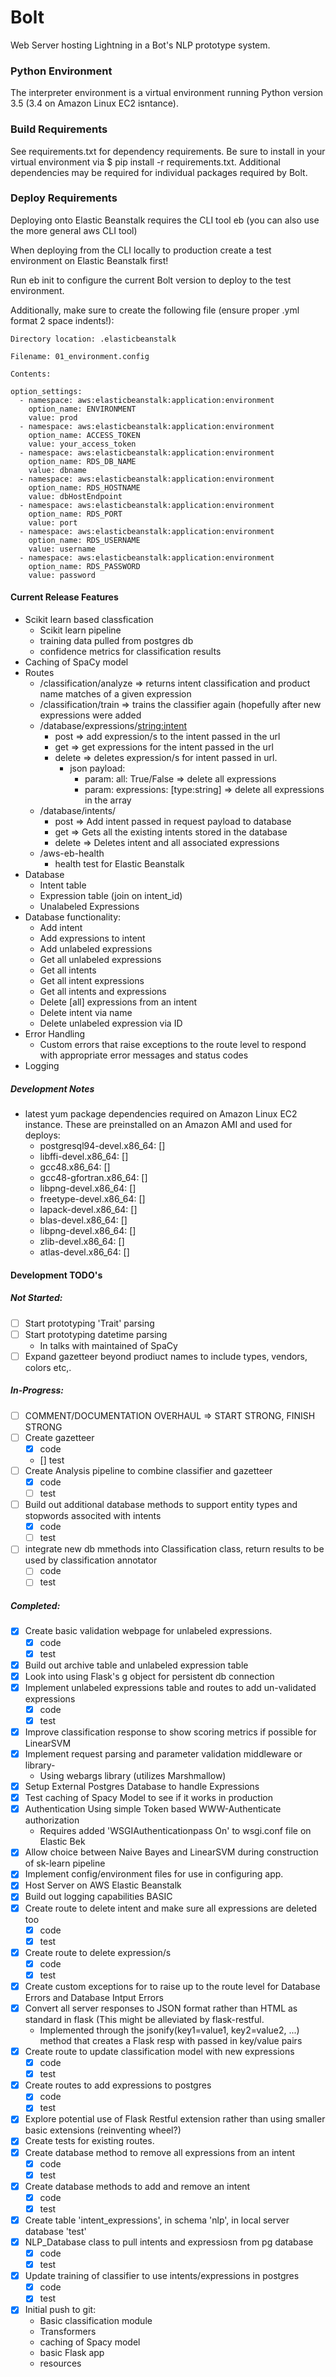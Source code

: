 # Bolt
Web Server hosting Lightning in a Bot's NLP prototype system.

### Python Environment
The interpreter environment is a virtual environment running Python version 3.5 (3.4 on Amazon Linux EC2 isntance).

### Build Requirements
See requirements.txt for dependency requirements. 
Be sure to install in your virtual environment via $ pip install -r requirements.txt.
Additional dependencies may be required for individual packages required by Bolt.

### Deploy Requirements
Deploying onto Elastic Beanstalk requires the CLI tool eb (you can also use the more general aws CLI tool)

When deploying from the CLI locally to production create a test environment on Elastic Beanstalk first! 

Run eb init to configure the current Bolt version to deploy to the test environment.

Additionally, make sure to create the following file (ensure proper .yml format 2 space indents!):

	Directory location: .elasticbeanstalk
	
	Filename: 01_environment.config
	
	Contents:
	
	option_settings:
  	  - namespace: aws:elasticbeanstalk:application:environment
        option_name: ENVIRONMENT
        value: prod
      - namespace: aws:elasticbeanstalk:application:environment
        option_name: ACCESS_TOKEN
        value: your_access_token
      - namespace: aws:elasticbeanstalk:application:environment
        option_name: RDS_DB_NAME
        value: dbname
      - namespace: aws:elasticbeanstalk:application:environment
        option_name: RDS_HOSTNAME
        value: dbHostEndpoint
      - namespace: aws:elasticbeanstalk:application:environment
        option_name: RDS_PORT
        value: port
      - namespace: aws:elasticbeanstalk:application:environment
        option_name: RDS_USERNAME
        value: username
      - namespace: aws:elasticbeanstalk:application:environment
        option_name: RDS_PASSWORD
        value: password
  

#### Current Release Features
- Scikit learn based classfication
	- Scikit learn pipeline
	- training data pulled from postgres db
	- confidence metrics for classification results
- Caching of SpaCy model
- Routes
	- /classification/analyze => returns intent classification and product name matches of a given expression
	- /classification/train => trains the classifier again (hopefully after new expressions were added
	- /database/expressions/<string:intent>
		- post => add expression/s to the intent passed in the url
		- get => get expressions for the intent passed in the url
		- delete => deletes expression/s for intent passed in url.
			- json payload: 
				- param: all: True/False => delete all expressions
				- param: expressions: [type:string] => delete all expressions in the array
	- /database/intents/
		- post => Add intent passed in request payload to database
		- get => Gets all the existing intents stored in the database
		- delete => Deletes intent and all associated expressions
	- /aws-eb-health
		- health test for Elastic Beanstalk
- Database
	- Intent table
	- Expression table (join on intent_id)
	- Unalabeled Expressions
- Database functionality:
	- Add intent
	- Add expressions to intent
	- Add unlabeled expressions
	- Get all unlabeled expressions
	- Get all intents
	- Get all intent expressions
	- Get all intents and expressions
	- Delete [all] expressions from an intent
	- Delete intent via name
	- Delete unlabeled expression via ID
- Error Handling
	- Custom errors that raise exceptions to the route level to respond with appropriate error messages and status codes
- Logging

##### Development Notes
- latest yum package dependencies required on Amazon Linux EC2 instance. These are preinstalled on an Amazon AMI and used for deploys: 
    - postgresql94-devel.x86_64: []
    - libffi-devel.x86_64: [] 
    - gcc48.x86_64: []
    - gcc48-gfortran.x86_64: []
    - libpng-devel.x86_64: [] 
    - freetype-devel.x86_64: []
    - lapack-devel.x86_64: []
    - blas-devel.x86_64: []
    - libpng-devel.x86_64: []
    - zlib-devel.x86_64: []
    - atlas-devel.x86_64: []
	
#### Development TODO's

##### Not Started:


- [ ] Start prototyping 'Trait' parsing
- [ ] Start prototyping datetime parsing
	- In talks with maintained of SpaCy
- [ ] Expand gazetteer beyond prodiuct names to include types, vendors, colors etc,.

##### In-Progress:
- [ ] COMMENT/DOCUMENTATION OVERHAUL => START STRONG, FINISH STRONG
- [ ] Create gazetteer
	- [x] code
	- [] test
- [ ] Create Analysis pipeline to combine classifier and gazetteer
	- [x] code
	- [ ] test
- [ ] Build out additional database methods to support entity types and stopwords associted with intents
	- [x] code
	- [ ] test
- [ ] integrate new db mmethods into Classification class, return results to be used by classification annotator
	- [ ] code
	- [ ] test

##### Completed:
- [x] Create basic validation webpage for unlabeled expressions.
	- [x] code
	- [x] test
- [x] Build out archive table and unlabeled expression table
- [x] Look into using Flask's g object for persistent db connection
- [x] Implement unlabeled expressions table and routes to add un-validated expressions
	- [x] code
	- [x] test
- [x] Improve classification response to show scoring metrics if possible for LinearSVM
- [x] Implement request parsing and parameter validation middleware or library-
	- Using webargs library (utilizes Marshmallow)
- [x] Setup External Postgres Database to handle Expressions
- [x] Test caching of Spacy Model to see if it works in production
- [x] Authentication Using simple Token based WWW-Authenticate authorization
	- Requires added 'WSGIAuthenticationpass On' to wsgi.conf file on Elastic Bek 
- [x] Allow choice between Naive Bayes and LinearSVM during construction of sk-learn pipeline
- [x] Implement config/environment files for use in configuring app.
- [x] Host Server on AWS Elastic Beanstalk
- [x] Build out logging capabilities BASIC
- [x] Create route to delete intent and make sure all expressions are deleted too
	- [x] code
	- [x] test
- [x] Create route to delete expression/s
	- [x] code
	- [x] test
- [x] Create custom exceptions for to raise up to the route level for Database Errors and Database Intput Errors
- [x] Convert all server responses to JSON format rather than HTML as standard in flask (This might be alleviated by flask-restful.
	- Implemented through the jsonify(key1=value1, key2=value2, ...) method that creates a Flask resp with passed in key/value pairs
- [x] Create route to update classification model with new expressions
	- [x] code
	- [x] test
- [x] Create routes to add expressions to postgres
	- [x] code
	- [x] test
- [x] Explore potential use of Flask Restful extension rather than using smaller basic extensions (reinventing wheel?)
- [x] Create tests for existing routes.
- [x] Create database method to remove all expressions from an intent
	- [x] code
	- [x] test
- [x] Create database methods to add and remove an intent
	- [x] code
	- [x] test 
- [x] Create table 'intent_expressions', in schema 'nlp', in local server database 'test'
- [x] NLP_Database class to pull intents and expressiosn from pg database
	- [x] code
	- [x] test
- [x] Update training of classifier to use intents/expressions in postgres
	- [x] code
	- [x] test
- [x] Initial push to git:
	- Basic classification module
	- Transformers
	- caching of Spacy model
	- basic Flask app
	- resources